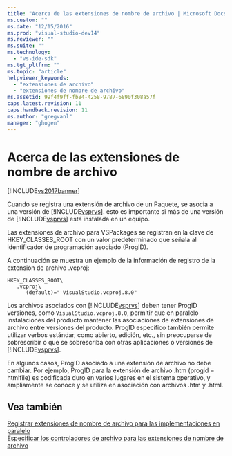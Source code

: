 ```yaml
---
title: "Acerca de las extensiones de nombre de archivo | Microsoft Docs"
ms.custom: ""
ms.date: "12/15/2016"
ms.prod: "visual-studio-dev14"
ms.reviewer: ""
ms.suite: ""
ms.technology: 
  - "vs-ide-sdk"
ms.tgt_pltfrm: ""
ms.topic: "article"
helpviewer_keywords: 
  - "extensiones de archivo"
  - "extensiones de nombre de archivo"
ms.assetid: 99f4f9ff-fb84-4258-9787-6890f308a57f
caps.latest.revision: 11
caps.handback.revision: 11
ms.author: "gregvanl"
manager: "ghogen"
---
```

# Acerca de las extensiones de nombre de archivo
[!INCLUDE[vs2017banner](../code-quality/includes/vs2017banner.md)]

Cuando se registra una extensión de archivo de un Paquete, se asocia a una versión de [!INCLUDE[vsprvs](../code-quality/includes/vsprvs_md.md)].  esto es importante si más de una versión de [!INCLUDE[vsprvs](../code-quality/includes/vsprvs_md.md)] está instalada en un equipo.  
  
 Las extensiones de archivo para VSPackages se registran en la clave de HKEY\_CLASSES\_ROOT con un valor predeterminado que señala al identificador de programación asociado \(ProgID\).  
  
 A continuación se muestra un ejemplo de la información de registro de la extensión de archivo .vcproj:  
  
```  
HKEY_CLASSES_ROOT\  
   .vcproj\  
      (default)=" VisualStudio.vcproj.8.0"   
```  
  
 Los archivos asociados con [!INCLUDE[vsprvs](../code-quality/includes/vsprvs_md.md)] deben tener ProgID versiones, como `VisualStudio.vcproj.8.0`, permitir que en paralelo instalaciones del producto mantener las asociaciones de extensiones de archivo entre versiones del producto.  ProgID específico también permite utilizar verbos estándar, como abierto, edición, etc., sin preocuparse de sobrescribir o que se sobrescriba con otras aplicaciones o versiones de [!INCLUDE[vsprvs](../code-quality/includes/vsprvs_md.md)].  
  
 En algunos casos, ProgID asociado a una extensión de archivo no debe cambiar.  Por ejemplo, ProgID para la extensión de archivo .htm \(progid \= htmlfile\) es codificada duro en varios lugares en el sistema operativo, y ampliamente se conoce y se utiliza en asociación con archivos .htm y .html.  
  
## Vea también  
 [Registrar extensiones de nombre de archivo para las implementaciones en paralelo](../extensibility/registering-file-name-extensions-for-side-by-side-deployments.md)   
 [Especificar los controladores de archivo para las extensiones de nombre de archivo](../extensibility/specifying-file-handlers-for-file-name-extensions.md)